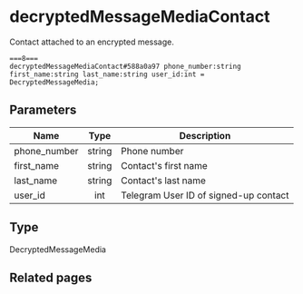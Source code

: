 # decryptedMessageMediaContact
Contact attached to an encrypted message.

```
===8===
decryptedMessageMediaContact#588a0a97 phone_number:string first_name:string last_name:string user_id:int = DecryptedMessageMedia;
```

## Parameters
| Name | Type | Description |
| ---- | :----: | ----------- |
| phone_number | string | Phone number |
| first_name | string | Contact's first name |
| last_name | string | Contact's last name |
| user_id | int | Telegram User ID of signed-up contact |


## Type
DecryptedMessageMedia

## Related pages
